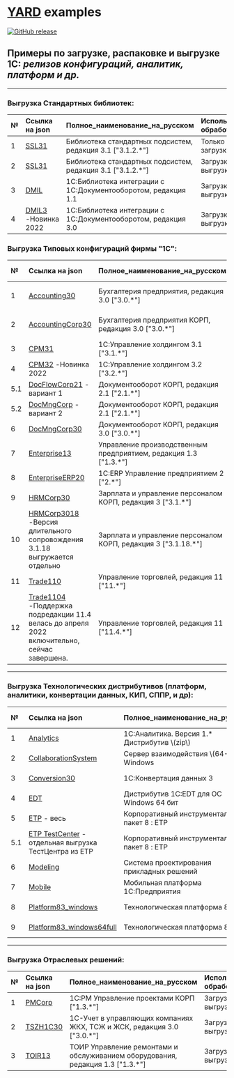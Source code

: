 # [YARD](https://github.com/ArKuznetsov/yard) examples
[![GitHub release](https://img.shields.io/github/release/ArKuznetsov/yard.svg?style=flat-square)](https://github.com/666Bounty999/yard_examples/releases)

## Примеры по загрузке, распаковке и выгрузке 1С: *релизов конфигураций, аналитик, платформ и др.*
---
### Выгрузка Стандартных библиотек: 
| № | Ссылка на json | Полное_наименование_на_русском | Используемые обработчики | Ссылка на сайт релизов |
|:----|:----|:----|:----|:----|
| 1 | [SSL31](https://github.com/arkuznetsov/yard/tree/develop/examples/libraries/SSL31.json) | Библиотека стандартных подсистем, редакция 3.1 ["3.1.2.*"] | Только загрузка | _https://releases.1c.ru/project/SSL31_ |
| 2 | [SSL31](https://github.com/arkuznetsov/yard/tree/develop/examples/libraries/SSL31_2git.json) | Библиотека стандартных подсистем, редакция 3.1 ["3.1.2.*"] | Загрузка, выгрузка в GIT | _https://releases.1c.ru/project/SSL31_ |
| 3 | [DMIL](https://github.com/arkuznetsov/yard/tree/develop/examples/libraries/DMIL_2git.json) | 1С:Библиотека интеграции с 1С:Документооборотом, редакция 1.1 |Загрузка, выгрузка в GIT | _https://releases.1c.ru/project/DMIL_ |
| 4 | [DMIL3](https://github.com/arkuznetsov/yard/tree/develop/examples/libraries/DMIL3_2git.json) -Новинка 2022 | 1С:Библиотека интеграции с 1С:Документооборотом, редакция 3.0 |Загрузка, выгрузка в GIT | _https://releases.1c.ru/project/DMIL3_ |

### Выгрузка Типовых конфигураций фирмы "1С": 
| № | Ссылка на json | Полное_наименование_на_русском | Используемые обработчики | Ссылка на сайт релизов |
|:----|:----|:----|:----|:----|
| 1 | [Accounting30](https://github.com/arkuznetsov/yard/tree/develop/examples/configurations/Accounting30_2git.json) | Бухгалтерия предприятия, редакция 3.0 ["3.0.*"] | Загрузка, сборка CF, выгрузка в GIT | _https://releases.1c.ru/project/Accounting30_ |
| 2 | [AccountingCorp30](https://github.com/arkuznetsov/yard/tree/develop/examples/configurations/AccountingCorp30_2git.json) | Бухгалтерия предприятия КОРП, редакция 3.0 ["3.0.*"] | Загрузка, сборка CF, выгрузка в GIT | _https://releases.1c.ru/project/AccountingCorp30_ |
| 3 | [CPM31](https://github.com/arkuznetsov/yard/tree/develop/examples/configurations/CPM31_2git.json) | 1С:Управление холдингом 3.1 ["3.1.*"] | Загрузка, выгрузка в GIT | _https://releases.1c.ru/project/CorporatePerformanceManagement31_ |
| 4 | [CPM32](https://github.com/arkuznetsov/yard/tree/develop/examples/configurations/CPM32_2git.json) -Новинка 2022 | 1С:Управление холдингом 3.2 ["3.2.*"] | Загрузка, выгрузка в GIT | _https://releases.1c.ru/project/CorporatePerformanceManagement32_ |
| 5.1 | [DocFlowCorp21](https://github.com/arkuznetsov/yard/tree/develop/examples/configurations/DocFlowCorp21_2git.json) - вариант 1| Документооборот КОРП, редакция 2.1 ["2.1.*"] |Загрузка, выгрузка в GIT | _https://releases.1c.ru/project/DocMngCorp_ |
| 5.2 | [DocMngCorp](https://github.com/arkuznetsov/yard/tree/develop/examples/configurations/DocMngCorp_2git.json) - вариант 2| Документооборот КОРП, редакция 2.1 ["2.1.*"] |Загрузка, выгрузка в GIT | _https://releases.1c.ru/project/DocMngCorp_ |
| 6 | [DocMngCorp30](https://github.com/arkuznetsov/yard/tree/develop/examples/configurations/DocMngCorp30_2git.json) | Документооборот КОРП, редакция 3.0 ["3.0.*"] |Загрузка, выгрузка в GIT | _https://releases.1c.ru/project/DocMngCorp30_ |
| 7 | [Enterprise13](https://github.com/arkuznetsov/yard/tree/develop/examples/configurations/Enterprise13_2git.json) | Управление производственным предприятием, редакция 1.3 ["1.3.*"] | Загрузка, сборка CF, выгрузка в GIT | _https://releases.1c.ru/project/Enterprise13_ |
| 8 | [EnterpriseERP20](https://github.com/arkuznetsov/yard/tree/develop/examples/configurations/EnterpriseERP20_2git.json) | 1С:ERP Управление предприятием 2 ["2.*"] | Загрузка, выгрузка в GIT | _https://releases.1c.ru/project/EnterpriseERP20_ |
| 9 | [HRMCorp30](https://github.com/arkuznetsov/yard/tree/develop/examples/configurations/HRMCorp30_2git.json) | Зарплата и управление персоналом КОРП, редакция 3  ["3.1.*"] | Загрузка, выгрузка в GIT | _https://releases.1c.ru/project/HRMCorp30_ |
| 10 | [HRMCorp3018](https://github.com/arkuznetsov/yard/tree/develop/examples/configurations/HRMCorp3018_2git.json) -Версия длительного сопровождения 3.1.18 выгружается отдельно | Зарплата и управление персоналом КОРП, редакция 3 ["3.1.18.*"] | Используемые обработчики | _https://releases.1c.ru/project/HRMCorp30_ |
| 11 | [Trade110](https://github.com/arkuznetsov/yard/tree/develop/examples/configurations/Trade110_2git.json) | Управление торговлей, редакция 11 ["11.*"] | Загрузка, выгрузка в GIT | _https://releases.1c.ru/project/Trade110_ |
| 12 | [Trade1104](https://github.com/arkuznetsov/yard/tree/develop/examples/configurations/Trade1104_2git.json) -Поддержка подредакции 11.4 велась до апреля 2022 включительно, сейчас завершена.| Управление торговлей, редакция 11 ["11.4.*"] | Загрузка, выгрузка в GIT | _https://releases.1c.ru/project/Trade110_ |

---
### Выгрузка Технологических дистрибутивов (платформ, аналитики, конвертации данных, КИП, СППР, и др):
| № | Ссылка на json | Полное_наименование_на_русском | Используемые обработчики | Ссылка на сайт релизов |
|:----|:----|:----|:----|:----|
| 1 | [Analytics](https://github.com/arkuznetsov/yard/tree/develop/examples/distributions_and_others/Analytics.json) | 1С:Аналитика. Версия 1.* Дистрибутив \\(zip\\) | Только загрузка | _https://releases.1c.ru/project/Analytics_ |
| 2 | [CollaborationSystem](https://github.com/arkuznetsov/yard/tree/develop/examples/distributions_and_others/CollaborationSystem.json) | Сервер взаимодействия \\(64-bit\\) Windows | Только загрузка | _https://releases.1c.ru/project/CollaborationSystem_ |
| 3 | [Conversion30](https://github.com/arkuznetsov/yard/tree/develop/examples/distributions_and_others/Conversion30_2git.json) | 1С:Конвертация данных 3 | Загрузка, выгрузка в GIT | _https://releases.1c.ru/project/Conversion30_ |
| 4 | [EDT](https://github.com/arkuznetsov/yard/tree/develop/examples/distributions_and_others/EDT.json) | Дистрибутив 1C:EDT для ОС Windows 64 бит | Только загрузка | _https://releases.1c.ru/project/DevelopmentTools10_ |
| 5 | [ETP](https://github.com/arkuznetsov/yard/tree/develop/examples/distributions_and_others/ETP.json) - весь| Корпоративный инструментальный пакет 8 :  ETP | Только загрузка | _https://releases.1c.ru/project/ETP_ |
| 5.1 | [ETP TestCenter](https://github.com/arkuznetsov/yard/tree/develop/examples/distributions_and_others/ETP_TestCenter.json) - отдельная выгрузка ТестЦентра из ETP | Корпоративный инструментальный пакет 8 : ETP | Только загрузка | _https://releases.1c.ru/project/ETP_ |
| 6 | [Modeling](https://github.com/arkuznetsov/yard/tree/develop/examples/distributions_and_others/Modeling.json) | Система проектирования прикладных решений | Только загрузка | _https://releases.1c.ru/project/Modeling_ |
| 7 | [Mobile](https://github.com/arkuznetsov/yard/tree/develop/examples/distributions_and_others/Mobile.json) | Мобильная платформа 1С:Предприятия | Только загрузка | _https://releases.1c.ru/project/mobile_ |
| 8 | [Platform83_windows](https://github.com/arkuznetsov/yard/tree/develop/examples/distributions_and_others/Platform83_windows.json) | Технологическая платформа 8.3 | Только загрузка | _https://releases.1c.ru/project/Platform83_ |
| 9 | [Platform83_windows64full](https://github.com/arkuznetsov/yard/tree/develop/examples/distributions_and_others/Platform83_windows64full.json) | Технологическая платформа 8.3 | Только загрузка | _https://releases.1c.ru/project/Platform83_ |

---
### Выгрузка Отраслевых решений: 
| № | Ссылка на json | Полное_наименование_на_русском | Используемые обработчики | Ссылка на сайт релизов |
|:----|:----|:----|:----|:----|
| 1 | [PMCorp](https://github.com/arkuznetsov/yard/tree/develop/examples/solutions/PMCorp_2git.json) | 1С:PM Управление проектами КОРП ["1.3.*"] | Загрузка, выгрузка в GIT | _https://releases.1c.ru/project/PMCorp_ |
| 2 | [TSZH1C30](https://github.com/arkuznetsov/yard/tree/develop/examples/solutions/TSZH1C30_2git.json) | 1С-Учет в управляющих компаниях ЖКХ, ТСЖ и ЖСК, редакция 3.0 ["3.0.*"] | Загрузка, выгрузка в GIT | _https://releases.1c.ru/project/TSZH1C30_ |
| 3 | [TOIR13](https://github.com/arkuznetsov/yard/tree/develop/examples/solutions/TOIR13_2git.json) | ТОИР Управление ремонтами и обслуживанием оборудования, редакция 1.3 ["1.3.*"] | Загрузка, выгрузка в GIT | _https://releases.1c.ru/project/TOIR13_ |
